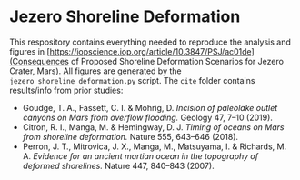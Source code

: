 # Jezero Shoreline Deformation

This respository contains everything needed to reproduce the analysis and figures in [https://iopscience.iop.org/article/10.3847/PSJ/ac01de](Consequences of Proposed Shoreline Deformation Scenarios for Jezero Crater, Mars). All figures are generated by the `jezero_shoreline_deformation.py` script. The `cite` folder contains results/info from prior studies:
* Goudge, T. A., Fassett, C. I. & Mohrig, D. *Incision of paleolake outlet canyons on Mars from overflow flooding.* Geology 47, 7–10 (2019).
* Citron, R. I., Manga, M. & Hemingway, D. J. *Timing of oceans on Mars from shoreline deformation.* Nature 555, 643–646 (2018).
* Perron, J. T., Mitrovica, J. X., Manga, M., Matsuyama, I. & Richards, M. A. *Evidence for an ancient martian ocean in the topography of deformed shorelines.* Nature 447, 840–843 (2007).
